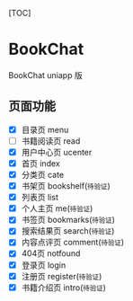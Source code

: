 [TOC]

# BookChat

BookChat uniapp 版

## 页面功能

- [x] 目录页 menu
- [ ] 书籍阅读页 read
- [x] 用户中心页 ucenter
- [x] 首页 index
- [x] 分类页 cate
- [x] 书架页 bookshelf(`待验证`)
- [x] 列表页 list
- [x] 个人主页 me(`待验证`)
- [x] 书签页 bookmarks(`待验证`)
- [x] 搜索结果页 search(`待验证`)
- [x] 内容点评页 comment(`待验证`)
- [x] 404页 notfound
- [x] 登录页 login
- [x] 注册页 register(`待验证`)
- [x] 书籍介绍页 intro(`待验证`)
